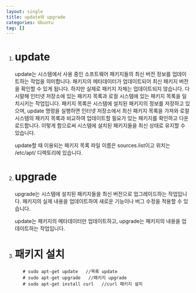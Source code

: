 ```yaml
---
layout: single
title: update와 upgrade
categories: Ubuntu
tag: []
---
```


1. # update
   update는 시스템에서 사용 중인 소프트웨어 패키지들의 최신 버전 정보를 업데이트하는 작업을 의미합니다. 패키지의 메타데이터가 업데이트되어 최신 패키지 버전을 확인할 수 있게 됩니다. 하지만 실제로 패키지 자체는 업데이트되지 않습니다. 다시말해 인터넷 저장소에 있는 패키지 목록과 로컬 시스템에 있는 패키지 목록을 일치시키는 작업입니다. 패키지 목록은 시스템에 설치된 패키지의 정보를 저장하고 있으며, update 명령을 실행하면 인터넷 저장소에서 최신 패키지 목록을 가져와 로컬 시스템의 패키지 목록과 비교하여 업데이트할 필요가 있는 패키지를 확인하고 다운로드합니다. 이렇게 함으로써 시스템에 설치된 패키지들을 최신 상태로 유지할 수 있습니다.

   update할 때 이용되는 패키지 목록 파일 이름은 sources.list이고 위치는 /etc/apt/ 디렉토리에 있습니다.

1. # upgrade
   upgrade는 시스템에 설치된 패키지들을 최신 버전으로 업그레이드하는 작업입니다. 패키지의 실제 내용을 업데이트하여 새로운 기능이나 버그 수정을 적용할 수 있습니다.

   update는 패키지의 메타데이터만 업데이트하고, upgrade는 패키지의 내용을 업데이트하는 작업입니다.

1. # 패키지 설치
  
   ```
      # sudo apt-get update   //목록 update
      # sudo apt-get upgrade   //패키지 upgrade
      # sudo apt-get install curl   //curl 패키지 설치
   ```
